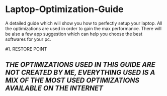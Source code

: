 # Laptop-Optimization-Guide
A detailed guide which will show you how to perfectly setup your laptop. All the optimizations are used in order to gain the max performance. There will be also a few app suggestion which can help you choose the best softwares for your pc.

#1. RESTORE POINT
  

## _THE OPTIMIZATIONS USED IN THIS GUIDE ARE NOT CREATED BY ME, EVERYTHING USED IS A MIX OF THE MOST USED OPTIMIZATIONS AVAILABLE ON THE INTERNET_

